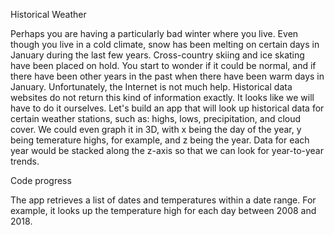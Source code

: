 

Historical Weather

Perhaps you are having a particularly bad winter where you live. Even though you live in a cold climate, snow has been melting on certain days in January during the last few years. Cross-country skiing and ice skating have been placed on hold. You start to wonder if it could be normal, and if there have been other years in the past when there have been warm days in January. Unfortunately, the Internet is not much help. Historical data websites do not return this kind of information exactly. It looks like we will have to do it ourselves. Let's build an app that will look up historical data for certain weather stations, such as: highs, lows, precipitation, and cloud cover. We could even graph it in 3D, with x being the day of the year, y being temerature highs, for example, and z being the year. Data for each year would be stacked along the z-axis so that we can look for year-to-year trends.

Code progress

The app retrieves a list of dates and temperatures within a date range. For example, it looks up the temperature high for each day between 2008 and 2018.

